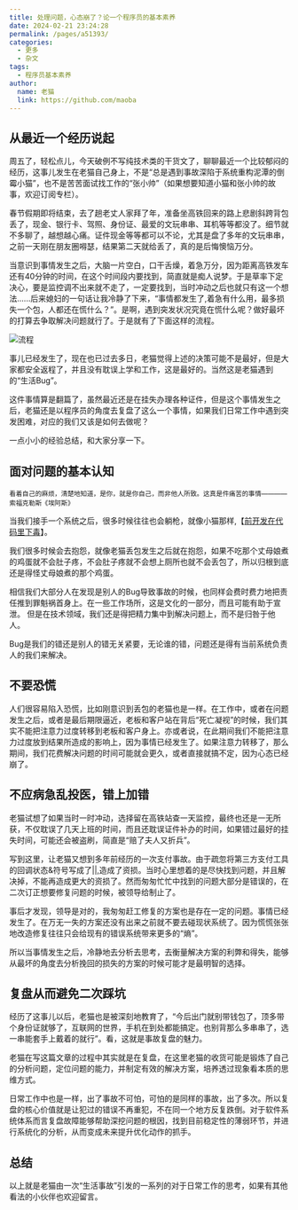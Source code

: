 ```yaml
---
title: 处理问题，心态崩了？论一个程序员的基本素养
date: 2024-02-21 23:24:28
permalink: /pages/a51393/
categories:
  - 更多
  - 杂文
tags:
  - 程序员基本素养
author: 
  name: 老猫
  link: https://github.com/maoba
---
```

## 从最近一个经历说起
周五了，轻松点儿，今天破例不写纯技术类的干货文了，聊聊最近一个比较郁闷的经历，这事儿发生在老猫自己身上，不是“总是遇到事故深陷于系统重构泥潭的倒霉小猫”，也不是苦苦面试找工作的“张小帅”（如果想要知道小猫和张小帅的故事，欢迎订阅专栏）。

春节假期即将结束，去了趟老丈人家拜了年，准备坐高铁回来的路上悲剧斜跨背包丢了，现金、银行卡、驾照、身份证、最爱的文玩串串、耳机等等都没了。细节就不多聊了，越想越心痛。证件现金等等都可以不论，尤其是盘了多年的文玩串串，之前一天刚在朋友圈嘚瑟，结果第二天就给丢了，真的是后悔懊恼万分。

当意识到事情发生之后，大脑一片空白，口干舌燥，着急万分，因为距离高铁发车还有40分钟的时间，在这个时间段内要找到，简直就是痴人说梦。于是草率下定决心，要是监控调不出来就不走了，一定要找到，当时冲动之后也就只有这一个想法......后来媳妇的一句话让我冷静了下来，“事情都发生了,着急有什么用，最多损失一个包，人都还在慌什么？”。是啊，遇到突发状况究竟在慌什么呢？做好最坏的打算去争取解决问题就行了。于是就有了下面这样的流程。

<!-- more -->

![流程](https://cdn.ktdaddy.com/other/flow.jpg)

事儿已经发生了，现在也已过去多日，老猫觉得上述的决策可能不是最好，但是大家都安全返程了，并且没有耽误上学和工作，这是最好的。当然这是老猫遇到的“生活Bug”。

这件事情算是翻篇了，虽然最近还是在挂失办理各种证件，但是这个事情发生之后，老猫还是以程序员的角度去复盘了这么一个事情，如果我们日常工作中遇到突发困难，对应的我们又该是如何去做呢？

一点小小的经验总结，和大家分享一下。

## 面对问题的基本认知
<sub>
  看着自己的麻烦，清楚地知道，是你，就是你自己，而非他人所致。这真是件痛苦的事情————索福克勒斯《埃阿斯》
</sub>

<br>

当我们接手一个系统之后，很多时候往往也会躺枪，就像小猫那样,【[前开发在代码里下毒](https://mp.weixin.qq.com/s/b3dOUC24Erbz4JAAtXLkMQ)】。

我们很多时候会去抱怨，就像老猫丢包发生之后就在抱怨，如果不吃那个丈母娘煮的鸡蛋就不会肚子疼，不会肚子疼就不会想上厕所也就不会丢包了，所以归根到底还是得怪丈母娘煮的那个鸡蛋。

相信我们大部分人在发现是别人的Bug导致事故的时候，也同样会费时费力地把责任推到罪魁祸首身上。在一些工作场所，这是文化的一部分，而且可能有助于宣泄。
但是在技术领域，我们还是得把精力集中到解决问题上，而不是归咎于他人。

Bug是我们的错还是别人的错无关紧要，无论谁的错，问题还是得有当前系统负责人的我们来解决。

## 不要恐慌
人们很容易陷入恐慌，比如刚意识到丢包的老猫也是一样。在工作中，或者在问题发生之后，或者是最后期限逼近，老板和客户站在背后“死亡凝视”的时候，我们其实不能把注意力过度转移到老板和客户身上。亦或者说，在此期间我们不能把注意力过度放到结果所造成的影响上，因为事情已经发生了。如果注意力转移了，那么期间，我们花费解决问题的时间可能就会更久，或者直接就搞不定，因为心态已经崩了。

## 不应病急乱投医，错上加错
老猫试想了如果当时一时冲动，选择留在高铁站查一天监控，最终也还是一无所获，不仅耽误了几天上班的时间，而且还耽误证件补办的时间，如果错过最好的挂失时间，可能还会被盗刷，简直是“赔了夫人又折兵”。

写到这里，让老猫又想到多年前经历的一次支付事故。由于疏忽将第三方支付工具的回调状态&符号写成了||,造成了资损。当时心里想着的是尽快找到问题，并且解决掉，不能再造成更大的资损了。然而匆匆忙忙中找到的问题大部分是错误的，在二次订正想要修复问题的时候，被领导给制止了。

事后才发现，领导是对的，我匆匆赶工修复的方案也是存在一定的问题。事情已经发生了。在万无一失的方案还没有出来之前就不要去碰现状系统了。因为慌慌张张地改造修复往往只会给现有的错误系统带来更多的“熵”。

所以当事情发生之后，冷静地去分析去思考，去衡量解决方案的利弊和得失，能够从最坏的角度去分析挽回的损失的方案的时候可能才是最明智的选择。


## 复盘从而避免二次踩坑
经历了这事儿以后，老猫也是被深刻地教育了，“今后出门就别带钱包了，顶多带个身份证就够了，互联网的世界，手机在到处都能搞定。也别背那么多串串了，选一串能套手上戴着的就行”。看，这就是事故复盘的魅力。

老猫在写这篇文章的过程中其实就是在复盘，在这里老猫的收货可能是锻炼了自己的分析问题，定位问题的能力，并制定有效的解决方案，培养透过现象看本质的思维方式。

日常工作中也是一样，出了事故不可怕，可怕的是同样的事故，出了多次。所以复盘的核心价值就是让犯过的错误不再重犯，不在同一个地方反复跌倒。对于软件系统体系而言复盘故障能够帮助深挖问题的根因，找到目前稳定性的薄弱环节，并进行系统化的分析，从而变成未来提升优化动作的抓手。


## 总结
以上就是老猫由一次“生活事故”引发的一系列的对于日常工作的思考，如果有其他看法的小伙伴也欢迎留言。





